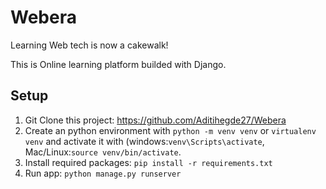# Webera
Learning Web tech is now a cakewalk!

This is Online learning platform builded with Django.

## Setup
1. Git Clone this project: https://github.com/Aditihegde27/Webera
2. Create an python environment with ```python -m venv venv``` or ```virtualenv venv``` and activate it with (windows:```venv\Scripts\activate```, Mac/Linux:```source venv/bin/activate```.
3. Install required packages: ``` pip install -r requirements.txt ```
4. Run app: ``` python manage.py runserver ```
